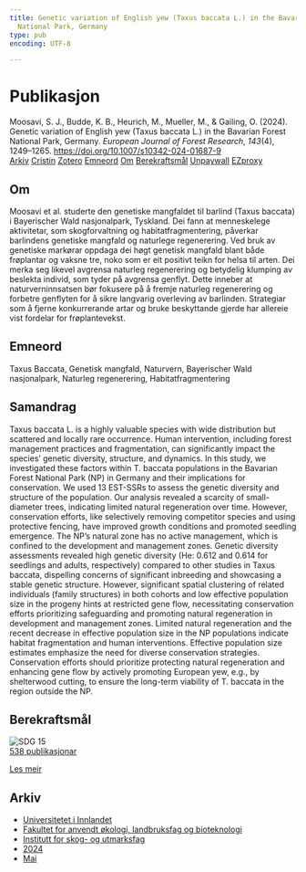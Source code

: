 ```yaml
---
title: Genetic variation of English yew (Taxus baccata L.) in the Bavarian Forest
  National Park, Germany
type: pub
encoding: UTF-8

---
```

<h1>Publikasjon</h1>
<article id="csl-bib-container-B8ENM3DL" class="csl-bib-container">
  <div class="csl-bib-body"> <div class="csl-entry">Moosavi, S. J., Budde, K. B., Heurich, M., Mueller, M., &#38; Gailing, O. (2024). Genetic variation of English yew (Taxus baccata L.) in the Bavarian Forest National Park, Germany. <i>European Journal of Forest Research</i>, <i>143</i>(4), 1249–1265. <a href="https://doi.org/10.1007/s10342-024-01687-9">https://doi.org/10.1007/s10342-024-01687-9</a></div> </div>
  <div class="csl-bib-buttons">
    <a href="#taxonomy-article-B8ENM3DL" alt="archive" class="csl-bib-button">Arkiv</a>
    <a href="https://app.cristin.no/results/show.jsf?id=2268280" alt="Cristin" class="csl-bib-button">Cristin</a>
    <a href="http://zotero.org/groups/5881554/items/B8ENM3DL" alt="Zotero" class="csl-bib-button">Zotero</a>
    <a href="#keywords-article-B8ENM3DL" alt="keywords" class="csl-bib-button">Emneord</a>
    <a href="#about-article-B8ENM3DL" alt="about_pub" class="csl-bib-button">Om</a>
    <a href="#sdg-article-B8ENM3DL" alt="sdg" class="csl-bib-button">Berekraftsmål</a>
    <a href="https://link.springer.com/content/pdf/10.1007/s10342-024-01687-9.pdf" alt="Unpaywall" class="csl-bib-button">Unpaywall</a>
    <a href="https://link.springer.com/content/pdf/10.1007/s10342-024-01687-9.pdf" alt="EZproxy" class="csl-bib-button">EZproxy</a>
  </div>
  <div id="csl-bib-meta-container-B8ENM3DL"></div>
</article>
<div id="csl-bib-meta-B8ENM3DL" class="csl-bib-meta">
  <article id="about-article-B8ENM3DL" class="about_pub-article">
    <h1>Om</h1>
    Moosavi et al. studerte den genetiske mangfaldet til barlind (Taxus baccata) i Bayerischer Wald nasjonalpark, Tyskland. Dei fann at menneskelege aktivitetar, som skogforvaltning og habitatfragmentering, påverkar barlindens genetiske mangfald og naturlege regenerering. Ved bruk av genetiske markørar oppdaga dei høgt genetisk mangfald blant både frøplantar og vaksne tre, noko som er eit positivt teikn for helsa til arten. Dei merka seg likevel avgrensa naturleg regenerering og betydelig klumping av beslekta individ, som tyder på avgrensa genflyt. Dette inneber at naturverninnsatsen bør fokusere på å fremje naturleg regenerering og forbetre genflyten for å sikre langvarig overleving av barlinden. Strategiar som å fjerne konkurrerande artar og bruke beskyttande gjerde har allereie vist fordelar for frøplantevekst.
  </article>
  <article id="keywords-article-B8ENM3DL" class="keywords-article">
    <h1>Emneord</h1>
    Taxus Baccata, Genetisk mangfald, Naturvern, Bayerischer Wald nasjonalpark, Naturleg regenerering, Habitatfragmentering
  </article>
  <article id="abstract-article-B8ENM3DL" class="abstract-article">
    <h1>Samandrag</h1>
    Taxus baccata L. is a highly valuable species with wide distribution but scattered and locally rare occurrence. Human intervention, including forest management practices and fragmentation, can significantly impact the species’ genetic diversity, structure, and dynamics. In this study, we investigated these factors within T. baccata populations in the Bavarian Forest National Park (NP) in Germany and their implications for conservation. We used 13 EST-SSRs to assess the genetic diversity and structure of the population. Our analysis revealed a scarcity of small-diameter trees, indicating limited natural regeneration over time. However, conservation efforts, like selectively removing competitor species and using protective fencing, have improved growth conditions and promoted seedling emergence. The NP’s natural zone has no active management, which is confined to the development and management zones. Genetic diversity assessments revealed high genetic diversity (He: 0.612 and 0.614 for seedlings and adults, respectively) compared to other studies in Taxus baccata, dispelling concerns of significant inbreeding and showcasing a stable genetic structure. However, significant spatial clustering of related individuals (family structures) in both cohorts and low effective population size in the progeny hints at restricted gene flow, necessitating conservation efforts prioritizing safeguarding and promoting natural regeneration in development and management zones. Limited natural regeneration and the recent decrease in effective population size in the NP populations indicate habitat fragmentation and human interventions. Effective population size estimates emphasize the need for diverse conservation strategies. Conservation efforts should prioritize protecting natural regeneration and enhancing gene flow by actively promoting European yew, e.g., by shelterwood cutting, to ensure the long-term viability of T. baccata in the region outside the NP.
  </article>
  <article id="sdg-article-B8ENM3DL" class="sdg-article">
    <h1>Berekraftsmål</h1>
    <div class="sdg-container"><div id="sdg15" class="sdg">
        <img src="{{< params subfolder >}}images/sdg/sdg15_nn.png" class="image" alt="SDG 15">
        <div class="sdg-overlay">
          <a href="/nn/archive/?key=?sdg=15#archive" class="sdg-publication-count"><span>538</span> publikasjonar</a>
          <p><a href="https://fn.no/om-fn/fns-baerekraftsmaal/livet-paa-land?lang=nno-NO" class="sdg-read-more">Les meir</a></p>
        </div>
      </div></div>
  </article>
  <article id="taxonomy-article-B8ENM3DL" class="taxonomy-article">
    <h1>Arkiv</h1>
    <ul>
      <li>
        <a href="/nn/archive/?key=3DCRN523">Universitetet i Innlandet</a>
      </li>
      <li>
        <a href="/nn/archive/?key=T77LXH6D">Fakultet for anvendt økologi, landbruksfag og bioteknologi</a>
      </li>
      <li>
        <a href="/nn/archive/?key=7TRARPE3">Institutt for skog- og utmarksfag</a>
      </li>
      <li>
        <a href="/nn/archive/?key=A4XX8HDP">2024</a>
      </li>
      <li>
        <a href="/nn/archive/?key=2IXDX4YB">Mai</a>
      </li>
    </ul>
  </article>
</div>
